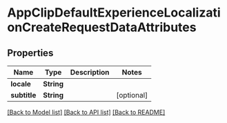 # AppClipDefaultExperienceLocalizationCreateRequestDataAttributes

## Properties
Name | Type | Description | Notes
------------ | ------------- | ------------- | -------------
**locale** | **String** |  | 
**subtitle** | **String** |  | [optional] 

[[Back to Model list]](../README.md#documentation-for-models) [[Back to API list]](../README.md#documentation-for-api-endpoints) [[Back to README]](../README.md)


